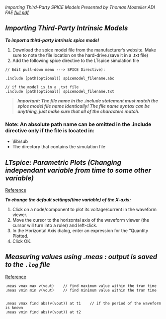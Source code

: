 *Importing Third-Party SPICE Models Presented by Thomas Mosteller ADI FAE [full pdf](https://www.ieee.li/pdf/viewgraphs/ltspice_importing_third_party_models.pdf)*

## *Importing Third-Party Intrinsic Models*

***To import a third-party intrinsic spice model***

1. Download the spice model file from the manufacturer’s website.  Make sure to note the file location on the hard-drive.(save it in a .txt file)
2. Add the following spice directive to the LTspice simulation file 

```
// Edit pull-down menu ---> SPICE Directive):

.include [path(optional)] spicemodel_filename.abc

// if the model is in a .txt file 
.include [path(optional)] spicemodel_filename.txt
```
> ***Important: The file name in the .include statement must match the spice model file name identically! The file name syntax can be anything, just make sure that all of the characters match.***

### Note: An absolute path name <path> can be omitted in the .include directive only if the file is located in:
* <LTspiceIV> \lib\sub 
* The directory that contains the simulation file


## *LTspice: Parametric Plots (Changing independant variable from time to some other variable)*

[Reference](https://www.analog.com/en/technical-articles/ltspice-parametric-plots.html)

***To change the default settings(time variable) of the X-axis:***

1. Click on a node/component to plot its voltage/current in the waveform viewer.
2. Move the cursor to the horizontal axis of the waveform viewer (the cursor will turn into a ruler) and left-click.
3. In the Horizontal Axis dialog, enter an expression for the “Quantity Plotted.
4. Click OK.

## *Measuring values using .meas : output is saved to the *`.log`*  file*

[Reference](https://electronics.stackexchange.com/questions/562475/find-min-and-max-of-magnitude-ltspice)

```
.meas vmax max v(vout)    // find maximum value within the tran time
.meas vmin min v(vout)    // find minimum value within the tran time


.meas vmax find abs(v(vout)) at t1    // if the period of the waveform is known
.meas vmin find abs(v(vout)) at t2    
```
